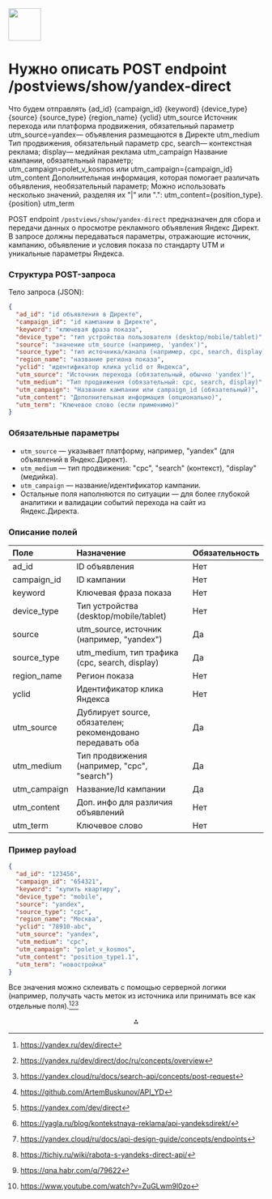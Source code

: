 <img src="https://r2cdn.perplexity.ai/pplx-full-logo-primary-dark%402x.png" style="height:64px;margin-right:32px"/>

# Нужно описать POST endpoint /postviews/show/yandex-direct

Что будем отправлять
{ad_id}
{campaign_id}
{keyword}
{device_type}
{source}
{source_type}
{region_name}
{yclid}
utm_source
Источник перехода или платформа продвижения, обязательный параметр
utm_source=yandex— объявления размещаются в Директе
utm_medium
Тип продвижения, обязательный параметр
cpc, search— контекстная реклама; display— медийная реклама
utm_campaign
Название кампании, обязательный параметр;
utm_campaign=polet_v_kosmos или utm_campaign={campaign_id}
utm_content
Дополнительная информация, которая помогает различать объявления, необязательный параметр;
Можно использовать несколько значений, разделяя их "|" или ".": utm_content={position_type}.{position}
utm_term

POST endpoint `/postviews/show/yandex-direct` предназначен для сбора и передачи данных о просмотре рекламного объявления Яндекс Директ. В запросе должны передаваться параметры, отражающие источник, кампанию, объявление и условия показа по стандарту UTM и уникальные параметры Яндекса.

### Структура POST-запроса

Тело запроса (JSON):

```json
{
  "ad_id": "id объявления в Директе",
  "campaign_id": "id кампании в Директе",
  "keyword": "ключевая фраза показа",
  "device_type": "тип устройства пользователя (desktop/mobile/tablet)",
  "source": "значение utm_source (например, 'yandex')",
  "source_type": "тип источника/канала (например, cpc, search, display)",
  "region_name": "название региона показа",
  "yclid": "идентификатор клика yclid от Яндекса",
  "utm_source": "Источник перехода (обязательный, обычно 'yandex')",
  "utm_medium": "Тип продвижения (обязательный: cpc, search, display)",
  "utm_campaign": "Название кампании или campaign_id (обязательный)",
  "utm_content": "Дополнительная информация (опционально)",
  "utm_term": "Ключевое слово (если применимо)"
}
```


### Обязательные параметры

- `utm_source` — указывает платформу, например, "yandex" (для объявлений в Яндекс.Директ).
- `utm_medium` — тип продвижения: "cpc", "search" (контекст), "display" (медийка).
- `utm_campaign` — название/идентификатор кампании.
- Остальные поля наполняются по ситуации — для более глубокой аналитики и валидации событий перехода на сайт из Яндекс.Директа.


### Описание полей

| Поле | Назначение | Обязательность |
| :-- | :-- | :-- |
| ad_id | ID объявления | Нет |
| campaign_id | ID кампании | Нет |
| keyword | Ключевая фраза показа | Нет |
| device_type | Тип устройства (desktop/mobile/tablet) | Нет |
| source | utm_source, источник (например, "yandex") | Да |
| source_type | utm_medium, тип трафика (cpc, search, display) | Да |
| region_name | Регион показа | Нет |
| yclid | Идентификатор клика Яндекса | Нет |
| utm_source | Дублирует source, обязателен; рекомендовано передавать оба | Да |
| utm_medium | Тип продвижения (например, "cpc", "search") | Да |
| utm_campaign | Название/Id кампании | Да |
| utm_content | Доп. инфо для различия объявлений | Нет |
| utm_term | Ключевое слово | Нет |

### Пример payload

```json
{
  "ad_id": "123456",
  "campaign_id": "654321",
  "keyword": "купить квартиру",
  "device_type": "mobile",
  "source": "yandex",
  "source_type": "cpc",
  "region_name": "Москва",
  "yclid": "78910-abc",
  "utm_source": "yandex",
  "utm_medium": "cpc",
  "utm_campaign": "polet_v_kosmos",
  "utm_content": "position_type1.1",
  "utm_term": "новостройки"
}
```

Все значения можно склеивать с помощью серверной логики (например, получать часть меток из источника или принимать все как отдельные поля).[^1][^2][^6]
<span style="display:none">[^10][^3][^4][^5][^7][^8][^9]</span>

<div align="center">⁂</div>

[^1]: https://yandex.ru/dev/direct

[^2]: https://yandex.ru/dev/direct/doc/ru/concepts/overview

[^3]: https://yandex.com/dev/direct

[^4]: https://yagla.ru/blog/kontekstnaya-reklama/api-yandeksdirekt/

[^5]: https://yandex.cloud/ru/docs/api-design-guide/concepts/endpoints

[^6]: https://yandex.cloud/ru/docs/search-api/concepts/post-request

[^7]: https://tichiy.ru/wiki/rabota-s-yandeks-direct-api/

[^8]: https://qna.habr.com/q/79622

[^9]: https://www.youtube.com/watch?v=ZuGLwm9l0zo

[^10]: https://github.com/ArtemBuskunov/API_YD

